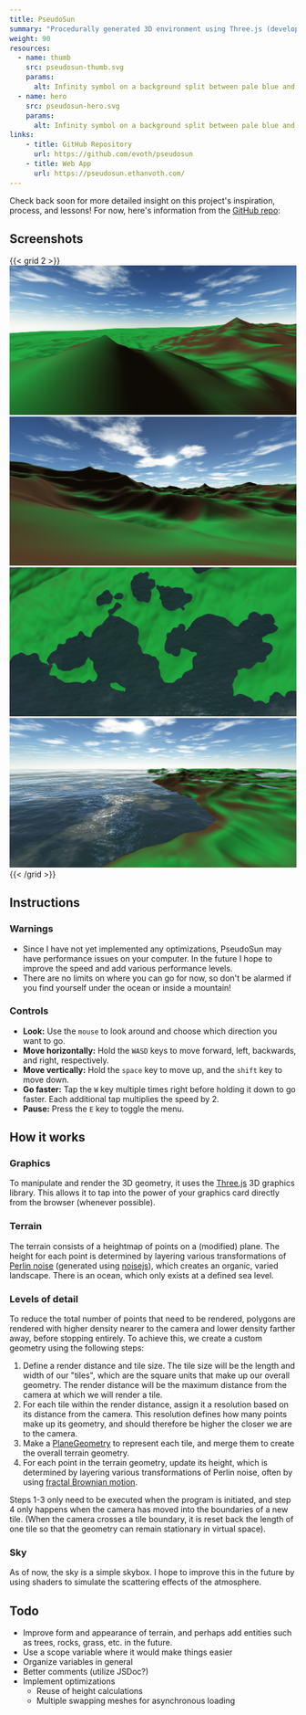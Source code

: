 ```yaml
---
title: PseudoSun
summary: "Procedurally generated 3D environment using Three.js (development paused)"
weight: 90
resources:
  - name: thumb
    src: pseudosun-thumb.svg
    params:
      alt: Infinity symbol on a background split between pale blue and green.
  - name: hero
    src: pseudosun-hero.svg
    params:
      alt: Infinity symbol on a background split between pale blue and green.
links:
    - title: GitHub Repository
      url: https://github.com/evoth/pseudosun
    - title: Web App
      url: https://pseudosun.ethanvoth.com/
---
```


Check back soon for more detailed insight on this project's inspiration, process, and lessons! For now, here's information from the [GitHub repo](https://github.com/evoth/pseudosun):

## Screenshots
{{< grid 2 >}}
[![PseudoSun screenshot 1](screenshots/screenshot_1.png)](screenshots/screenshot_1.png)
[![PseudoSun screenshot 2](screenshots/screenshot_2.png)](screenshots/screenshot_2.png)
[![PseudoSun screenshot 3](screenshots/screenshot_3.png)](screenshots/screenshot_3.png)
[![PseudoSun screenshot 4](screenshots/screenshot_4.png)](screenshots/screenshot_4.png)
{{< /grid >}}

## Instructions

### Warnings
- Since I have not yet implemented any optimizations, PseudoSun may have performance issues on your computer. In the future I hope to improve the speed and add various performance levels.
- There are no limits on where you can go for now, so don't be alarmed if you find yourself under the ocean or inside a mountain!

### Controls
- **Look:** Use the `mouse` to look around and choose which direction you want to go.
- **Move horizontally:** Hold the `WASD` keys to move forward, left, backwards, and right, respectively.
- **Move vertically:** Hold the `space` key to move up, and the `shift` key to move down.
- **Go faster:** Tap the `W` key multiple times right before holding it down to go faster. Each additional tap multiplies the speed by 2.
- **Pause:** Press the `E` key to toggle the menu.

## How it works

### Graphics
To manipulate and render the 3D geometry, it uses the [Three.js](https://threejs.org) 3D graphics library. This allows it to tap into the power of your graphics card directly from the browser (whenever possible).

### Terrain
The terrain consists of a heightmap of points on a (modified) plane. The height for each point is determined by layering various transformations of [Perlin noise](https://en.wikipedia.org/wiki/Perlin_noise) (generated using [noisejs](https://github.com/josephg/noisejs)), which creates an organic, varied landscape. There is an ocean, which only exists at a defined sea level.

### Levels of detail
To reduce the total number of points that need to be rendered, polygons are rendered with higher density nearer to the camera and lower density farther away, before stopping entirely. To achieve this, we create a custom geometry using the following steps:

1. Define a render distance and tile size. The tile size will be the length and width of our "tiles", which are the square units that make up our overall geometry. The render distance will be the maximum distance from the camera at which we will render a tile.
2. For each tile within the render distance, assign it a resolution based on its distance from the camera. This resolution defines how many points make up its geometry, and should therefore be higher the closer we are to the camera.
3. Make a [PlaneGeometry](https://threejs.org/docs/#api/en/geometries/PlaneGeometry) to represent each tile, and merge them to create the overall terrain geometry.
4. For each point in the terrain geometry, update its height, which is determined by layering various transformations of Perlin noise, often by using [fractal Brownian motion](https://thebookofshaders.com/13/).

Steps 1-3 only need to be executed when the program is initiated, and step 4 only happens when the camera has moved into the boundaries of a new tile. (When the camera crosses a tile boundary, it is reset back the length of one tile so that the geometry can remain stationary in virtual space).

### Sky
As of now, the sky is a simple skybox. I hope to improve this in the future by using shaders to simulate the scattering effects of the atmosphere.

## Todo
- Improve form and appearance of terrain, and perhaps add entities such as trees, rocks, grass, etc. in the future.
- Use a scope variable where it would make things easier
- Organize variables in general
- Better comments (utilize JSDoc?)
- Implement optimizations
   - Reuse of height calculations
   - Multiple swapping meshes for asynchronous loading